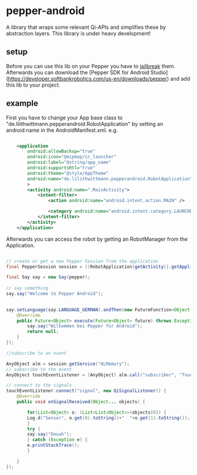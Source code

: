 # pepper-android
A library that wraps some relevant Qi-APIs and simplifies these by abstraction layers. This library is under heavy development!

## setup 
Before you can use this lib on your Pepper you have to [jailbreak](https://github.com/LilithWittmann/pepper-tablet-jailbreak) them. Afterwards you can download the [Pepper SDK for Android Studio] (https://developer.softbankrobotics.com/us-en/downloads/pepper) and add this lib to your project.

## example
First you have to change your App base class to "de.lilithwittmann.pepperandroid.RobotApplication" by setting an android:name in the AndroidManifest.xml. e.g.
```xml

    <application
        android:allowBackup="true"
        android:icon="@mipmap/ic_launcher"
        android:label="@string/app_name"
        android:supportsRtl="true"
        android:theme="@style/AppTheme"
        android:name="de.lilithwittmann.pepperandroid.RobotApplication"
        >
        <activity android:name=".MainActivity">
            <intent-filter>
                <action android:name="android.intent.action.MAIN" />

                <category android:name="android.intent.category.LAUNCHER" />
            </intent-filter>
        </activity>
    </application>

```

Afterwards you can access the robot by getting an RobotManager from the Application.

```java

// create or get a new Pepper Session from the application
final PepperSession session = ((RobotApplication)getActivity().getApplication()).getRobotManager().getSession();

final Say say = new Say(pepper);
        
// say something
say.say("Welcome to Pepper Android");
       

say.setLanguage(say.LANGUAGE_GERMAN).andThen(new FutureFunction<Object, Object>(){
	@Override
	public Future<Object> execute(Future<Object> future) throws Exception {
		say.say("Wilkommen bei Pepper für Android");
		return null;
	}
});

//subscribe to an event

AnyObject alm = session.getService("ALMemory");
// subscribe to the event
AnyObject touchEventListener = (AnyObject) alm.call("subscriber", "TouchChanged").get();

// connect to the signals
touchEventListener.connect("signal", new QiSignalListener() {
	@Override
	public void onSignalReceived(Object... objects) {

	    for(List<Object> o: (List<List<Object>>)objects[0]) {
		Log.d("Sensor", o.get(0).toString()+"  "+o.get(1).toString());
	    }
	    try {
		say.say("Oouuh");
	    } catch (Exception e) {
		e.printStackTrace();
	    }

	}
});

```

